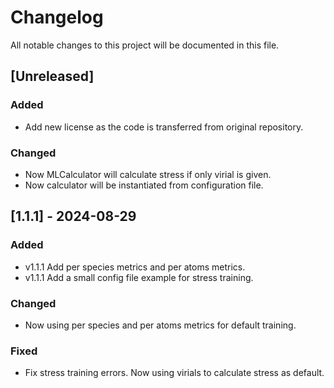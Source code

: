 # Changelog

All notable changes to this project will be documented in this file.

## [Unreleased]

### Added

- Add new license as the code is transferred from original repository.

### Changed

- Now MLCalculator will calculate stress if only virial is given.
- Now calculator will be instantiated from configuration file.

## [1.1.1] - 2024-08-29

### Added

- v1.1.1 Add per species metrics and per atoms metrics.
- v1.1.1 Add a small config file example for stress training.

### Changed

- Now using per species and per atoms metrics for default training.

### Fixed

- Fix stress training errors. Now using virials to calculate stress as default.